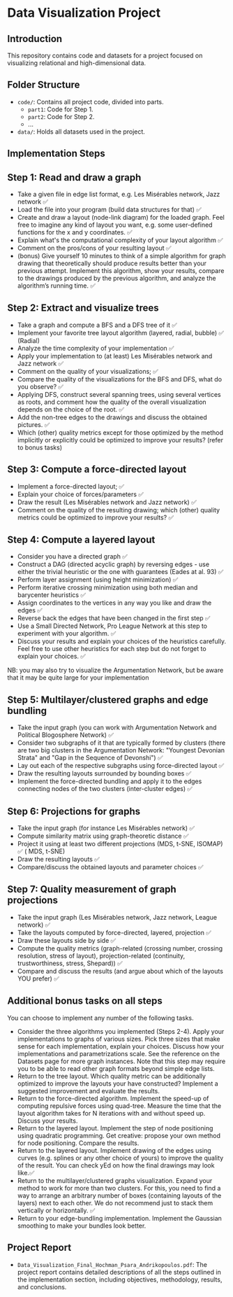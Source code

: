 # Data Visualization Project

## Introduction
This repository contains code and datasets for a project focused on visualizing relational and high-dimensional data.

## Folder Structure
- `code/`: Contains all project code, divided into parts.
  - `part1`: Code for Step 1.
  - `part2`: Code for Step 2.
  - ...
- `data/`: Holds all datasets used in the project.

## Implementation Steps

## Step 1: Read and draw a graph

* Take a given file in edge list format, e.g. Les Misérables network, Jazz network ✅
* Load the file into your program (build data structures for that) ✅
* Create and draw a layout (node-link diagram) for the loaded graph. Feel free to imagine any kind of layout you want, e.g. some user-defined functions for the x and y coordinates. ✅
* Explain what's the computational complexity of your layout algorithm ✅
* Comment on the pros/cons of your resulting layout ✅
* (bonus) Give yourself 10 minutes to think of a simple algorithm for graph drawing that theoretically should produce results better than your previous attempt. Implement this algorithm, show your results, compare to the drawings produced by the previous algorithm, and analyze the algorithm’s running time. ✅

## Step 2: Extract and visualize trees

* Take a graph and compute a BFS and a DFS tree of it ✅
* Implement your favorite tree layout algorithm (layered, radial, bubble) ✅ (Radial)
* Analyze the time complexity of your implementation ✅
* Apply your implementation to (at least) Les Misérables network and Jazz network ✅
* Comment on the quality of your visualizations; ✅
* Compare the quality of the visualizations for the BFS and DFS, what do you observe? ✅
* Applying DFS, construct several spanning trees, using several vertices as roots, and comment how the quality of the overall visualization depends on the choice of the root. ✅
* Add the non-tree edges to the drawings and discuss the obtained pictures. ✅
* Which (other) quality metrics except for those optimized by the method implicitly or explicitly could be optimized to improve your results? (refer to bonus tasks)

## Step 3: Compute a force-directed layout

* Implement a force-directed layout; ✅
* Explain your choice of forces/parameters ✅
* Draw the result (Les Misérables network and Jazz network) ✅
* Comment on the quality of the resulting drawing; which (other) quality metrics could be optimized to improve your results?  ✅

## Step 4: Compute a layered layout

* Consider you have a directed graph ✅
* Construct a DAG (directed acyclic graph) by reversing edges - use either the trivial heuristic or the one with guarantees (Eades at al. 93) ✅
* Perform layer assignment (using height minimization) ✅
* Perform iterative crossing minimization using both median and barycenter heuristics ✅
* Assign coordinates to the vertices in any way you like and draw the edges ✅
* Reverse back the edges that have been changed in the first step ✅
* Use a Small Directed Network, Pro League Network at this step to experiment with your algorithm. ✅
* Discuss your results and explain your choices of the heuristics carefully. Feel free to use other heuristics for each step but do not forget to explain your choices. ✅

NB: you may also try to visualize the Argumentation Network, but be aware that it may be quite large for your implementation

## Step 5: Multilayer/clustered graphs and edge bundling

* Take the input graph (you can work with Argumentation Network and Political Blogosphere Network) ✅
* Consider two subgraphs of it that are typically formed by clusters (there are two big clusters in the Argumentation Network: "Youngest Devonian Strata" and "Gap in the Sequence of Devonshi") ✅
* Lay out each of the respective subgraphs using force-directed layout ✅
* Draw the resulting layouts surrounded by bounding boxes ✅
* Implement the force-directed bundling and apply it to the edges connecting nodes of the two clusters (inter-cluster edges) ✅

## Step 6: Projections for graphs

* Take the input graph (for instance Les Misérables network) ✅
* Compute similarity matrix using graph-theoretic distance ✅
* Project it using at least two different projections (MDS, t-SNE, ISOMAP) ✅ ( MDS, t-SNE)
* Draw the resulting layouts ✅
* Compare/discuss the obtained layouts and parameter choices ✅

## Step 7: Quality measurement of graph projections

* Take the input graph (Les Misérables network, Jazz network, League network) ✅
* Take the layouts computed by force-directed, layered, projection ✅
* Draw these layouts side by side ✅
* Compute the quality metrics (graph-related (crossing number, crossing resolution, stress of layout), projection-related (continuity, trustworthiness, stress, Shepard)) ✅
* Compare and discuss the results (and argue about which of the layouts YOU prefer) ✅
  
## Additional bonus tasks on all steps

You can choose to implement any number of the following tasks.

* Consider the three algorithms you implemented (Steps 2-4). Apply your implementations to graphs of various sizes. Pick three sizes that make sense for each implementation, explain your choices. Discuss how your implementations and parametrizations scale. See the reference on the Datasets page for more graph instances. Note that this step may require you to be able to read other graph formats beyond simple edge lists.
* Return to the tree layout. Which quality metric can be additionally optimized to improve the layouts your have constructed? Implement a suggested improvement and evaluate the results.
* Return to the force-directed algorithm. Implement the speed-up of computing repulsive forces using quad-tree. Measure the time that the layout algorithm takes for N iterations with and without speed up. Discuss your results.
* Return to the layered layout. Implement the step of node positioning using quadratic programming. Get creative: propose your own method for node positioning. Compare the results.
* Return to the layered layout. Implement drawing of the edges using curves (e.g. splines or any other choice of yours) to improve the quality of the result. You can check yEd on how the final drawings may look like.✅
* Return to the multilayer/clustered graphs visualization. Expand your method to work for more than two clusters. For this, you need to find a way to arrange an arbitrary number of boxes (containing layouts of the layers) next to each other. We do not recommend just to stack them vertically or horizontally. ✅
* Return to your edge-bundling implementation. Implement the Gaussian smoothing to make your bundles look better.

## Project Report
- `Data_Visualization_Final_Hochman_Psara_Andrikopoulos.pdf`: The project report contains detailed descriptions of all the steps outlined in the implementation section, including objectives, methodology, results, and conclusions.
